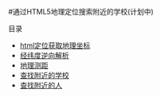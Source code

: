 #通过HTML5地理定位搜索附近的学校(计划中)

目录

* [html定位获取地理坐标](#getGro)
* [经纬度逆向解析](#token)
* [地理测距](#distance)
* [查找附近的学校](#search_school)
* [查找附近的人](#search_people)